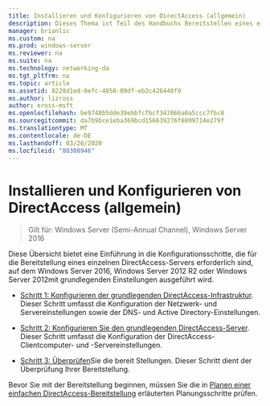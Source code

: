 ```yaml
---
title: Installieren und Konfigurieren von DirectAccess (allgemein)
description: Dieses Thema ist Teil des Handbuchs Bereitstellen eines einzelnen DirectAccess-Servers mit dem Assistenten für die ersten Schritte für Windows Server 2016
manager: brianlic
ms.custom: na
ms.prod: windows-server
ms.reviewer: na
ms.suite: na
ms.technology: networking-da
ms.tgt_pltfrm: na
ms.topic: article
ms.assetid: 8228d1ed-0efc-4858-89df-eb2c426440f9
ms.author: lizross
author: eross-msft
ms.openlocfilehash: be9748b5dde39ebbfcfbcf347066a0a5ccc7fbc8
ms.sourcegitcommit: da7b9bce1eba369bcd156639276f6899714e279f
ms.translationtype: MT
ms.contentlocale: de-DE
ms.lasthandoff: 03/26/2020
ms.locfileid: "80308946"
---
```

# <a name="install-and-configure-basic-directaccess"></a>Installieren und Konfigurieren von DirectAccess (allgemein)

>Gilt für: Windows Server (Semi-Annual Channel), Windows Server 2016

Diese Übersicht bietet eine Einführung in die Konfigurationsschritte, die für die Bereitstellung eines einzelnen DirectAccess-Servers erforderlich sind, auf dem Windows Server 2016, Windows Server 2012 R2 oder Windows Server 2012mit grundlegenden Einstellungen ausgeführt wird.  
  
-   [Schritt 1: Konfigurieren der grundlegenden DirectAccess-Infrastruktur](da-basic-configure-s1-infrastructure.md). Dieser Schritt umfasst die Konfiguration der Netzwerk- und Servereinstellungen sowie der DNS- und Active Directory-Einstellungen.  
  
-   [Schritt 2: Konfigurieren Sie den grundlegenden DirectAccess-Server](da-basic-configure-s2-server.md). Dieser Schritt umfasst die Konfiguration der DirectAccess-Clientcomputer- und -Servereinstellungen.  
  
-   [Schritt 3: Überprüfen](da-basic-configure-s3-verify.md)Sie die bereit Stellungen. Dieser Schritt dient der Überprüfung Ihrer Bereitstellung.  
  
Bevor Sie mit der Bereitstellung beginnen, müssen Sie die in [Planen einer einfachen DirectAccess-Bereitstellung](Plan-a-Basic-DirectAccess-Deployment.md) erläuterten Planungsschritte prüfen.  
  


